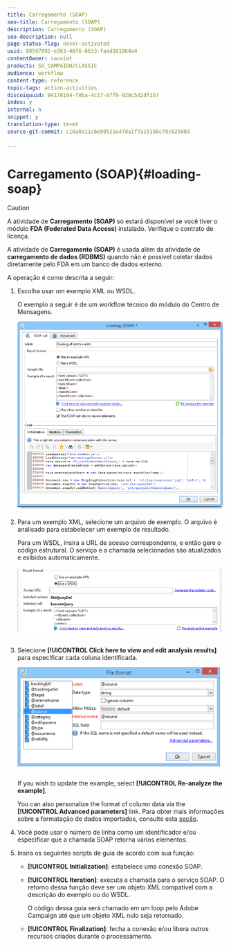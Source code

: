 ```yaml
---
title: Carregamento (SOAP)
seo-title: Carregamento (SOAP)
description: Carregamento (SOAP)
seo-description: null
page-status-flag: never-activated
uuid: 80597892-e363-48f6-8633-faad161064a4
contentOwner: sauviat
products: SG_CAMPAIGN/CLASSIC
audience: workflow
content-type: reference
topic-tags: action-activities
discoiquuid: 94178104-f8ba-4c17-8ff9-928c5d2df1b7
index: y
internal: n
snippet: y
translation-type: tm+mt
source-git-commit: c10a0a11c6e9952aa47da1f7a15188c79c62508d

---
```



# Carregamento (SOAP){#loading-soap}

>[!CAUTION]
>
>A atividade de **Carregamento (SOAP)** só estará disponível se você tiver o módulo **FDA (Federated Data Access)** instalado. Verifique o contrato de licença.

A atividade de **Carregamento (SOAP)** é usada além da atividade de **carregamento de dados (RDBMS)** quando não é possível coletar dados diretamente pelo FDA em um banco de dados externo.

A operação é como descrita a seguir:

1. Escolha usar um exemplo XML ou WSDL.

   O exemplo a seguir é de um workflow técnico do módulo do Centro de Mensagens.

   ![](assets/load_soap_002.png)

1. Para um exemplo XML, selecione um arquivo de exemplo. O arquivo é analisado para estabelecer um exemplo de resultado.

   Para um WSDL, insira a URL de acesso correspondente, e então gere o código estrutural. O serviço e a chamada selecionados são atualizados e exibidos automaticamente.

   ![](assets/soap_load_003.png)

1. Selecione **[!UICONTROL Click here to view and edit analysis results]** para especificar cada coluna identificada.

   ![](assets/soap_load_001.png)

   If you wish to update the example, select **[!UICONTROL Re-analyze the example]**.

   You can also personalize the format of column data via the **[!UICONTROL Advanced parameters]** link. Para obter mais informações sobre a formatação de dados importados, consulte esta [seção](../../platform/using/importing-data.md#import-wizard).

1. Você pode usar o número de linha como um identificador e/ou especificar que a chamada SOAP retorna vários elementos.
1. Insira os seguintes scripts de guia de acordo com sua função:

   * **[!UICONTROL Initialization]**: estabelece uma conexão SOAP.
   * **[!UICONTROL Iteration]**: executa a chamada para o serviço SOAP. O retorno dessa função deve ser um objeto XML compatível com a descrição do exemplo ou do WSDL.

      O código dessa guia será chamado em um loop pelo Adobe Campaign até que um objeto XML nulo seja retornado.

   * **[!UICONTROL Finalization]**: fecha a conexão e/ou libera outros recursos criados durante o processamento.

